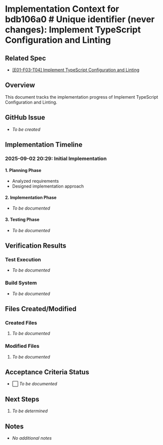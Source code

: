 # Implementation Context for bdb106a0 # Unique identifier (never changes): Implement TypeScript Configuration and Linting

## Related Spec

- [[E01-F03-T04] Implement TypeScript Configuration and Linting](./E01-F03-T04.spec.md)

## Overview

This document tracks the implementation progress of Implement TypeScript Configuration and Linting.

## GitHub Issue

- *To be created*

## Implementation Timeline

### 2025-09-02 20:29: Initial Implementation

#### 1. Planning Phase

- Analyzed requirements
- Designed implementation approach

#### 2. Implementation Phase

- *To be documented*

#### 3. Testing Phase

- *To be documented*


## Verification Results

### Test Execution

- *To be documented*

### Build System

- *To be documented*


## Files Created/Modified

### Created Files

1. *To be documented*

### Modified Files

1. *To be documented*


## Acceptance Criteria Status

- ⬜ *To be documented*


## Next Steps

1. *To be determined*


## Notes

- *No additional notes*

